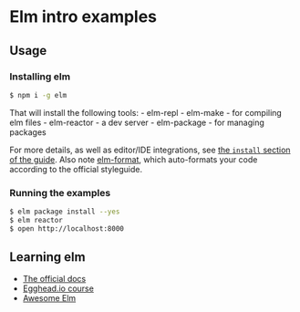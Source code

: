 # Elm intro examples

## Usage

### Installing elm
```sh
$ npm i -g elm
```
That will install the following tools:
    - elm-repl
    - elm-make - for compiling elm files
    - elm-reactor - a dev server
    - elm-package - for managing packages

For more details, as well as editor/IDE integrations, see [the `install` section of the guide](https://guide.elm-lang.org/install.html). Also note [elm-format](https://github.com/avh4/elm-format), which auto-formats your code according to the official styleguide.

### Running the examples
```sh
$ elm package install --yes
$ elm reactor
$ open http://localhost:8000
```

## Learning elm

- [The official docs](http://elm-lang.org/docs)
- [Egghead.io course](https://egghead.io/courses/start-using-elm-to-build-web-applications)
- [Awesome Elm](https://github.com/isRuslan/awesome-elm)
